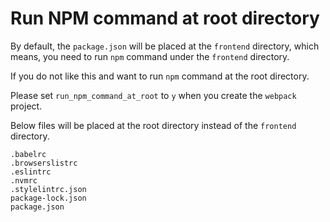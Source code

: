 # Run NPM command at root directory

By default, the `package.json` will be placed at the `frontend` directory, which means, you need to run `npm` command under the `frontend` directory.

If you do not like this and want to run `npm` command at the root directory.

Please set `run_npm_command_at_root` to `y` when you create the `webpack` project.

Below files will be placed at the root directory instead of the `frontend` directory.

```
.babelrc
.browserslistrc
.eslintrc
.nvmrc
.stylelintrc.json
package-lock.json
package.json
```
